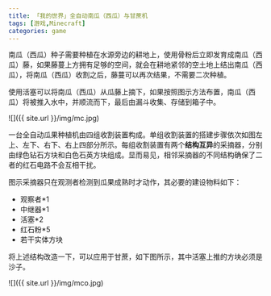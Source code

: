 ```yaml
---
title: 「我的世界」全自动南瓜（西瓜）与甘蔗机
tags: [游戏,Minecraft]
categories: game
---
```


南瓜（西瓜）种子需要种植在水源旁边的耕地上，使用骨粉后立即发育成南瓜（西瓜）藤，如果藤蔓上方拥有足够的空间，就会在耕地紧邻的空土地上结出南瓜（西瓜），将南瓜（西瓜）收割之后，藤蔓可以再次结果，不需要二次种植。

使用活塞可以将南瓜（西瓜）从瓜藤上摘下，如果按照图示方法布置，南瓜（西瓜）将被推入水中，并顺流而下，最后由漏斗收集、存储到箱子中。

![]({{ site.url }}/img/mc.jpg)

一台全自动瓜果种植机由四组收割装置构成。单组收割装置的搭建步骤依次如图左上、左下、右下、右上四部分所示。每组收割装置有两个**结构互异**的采摘器，分别由绿色钻石方块和白色石英方块组成。显而易见，相邻采摘器的不同结构确保了二者的红石电路不会互相干扰。

图示采摘器只在观测者检测到瓜果成熟时才动作，其必要的建设物料如下：

- 观察者\*1
- 中继器\*1
- 活塞\*2
- 红石粉\*5
- 若干实体方块

将上述结构改造一下，可以应用于甘蔗，如下图所示，其中活塞上推的方块必须是沙子。

![]({{ site.url }}/img/mco.jpg)

